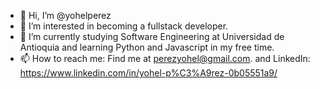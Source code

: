 - 👋 Hi, I’m @yohelperez
- 👀 I’m interested in becoming a fullstack developer.
- 🌱 I’m currently studying Software Engineering at Universidad de Antioquia and learning Python and Javascript in my free time.
- 📫 How to reach me: Find me at perezyohel@gmail.com. and LinkedIn: https://www.linkedin.com/in/yohel-p%C3%A9rez-0b05551a9/

<!---
yohelperez/yohelperez is a ✨ special ✨ repository because its `README.md` (this file) appears on your GitHub profile.
You can click the Preview link to take a look at your changes.
--->

